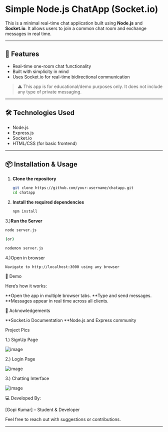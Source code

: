 # Simple Node.js ChatApp (Socket.io)

This is a minimal real-time chat application built using **Node.js** and **Socket.io**. It allows users to join a common chat room and exchange messages in real time.

---

## 🚀 Features

- Real-time one-room chat functionality
- Built with simplicity in mind
- Uses Socket.io for real-time bidirectional communication

> ⚠️ This app is for educational/demo purposes only. It does not include any type of private messaging.

---

## 🛠️ Technologies Used

- Node.js
- Express.js
- Socket.io
- HTML/CSS (for basic frontend)

---

## 📦 Installation & Usage

1. **Clone the repository**  
   ```bash
   git clone https://github.com/your-username/chatapp.git
   cd chatapp


2. **Install the required dependencies**
   ```bash
   npm install

3.)**Run the Server**
   ```bash
  node server.js

(or)

nodemon server.js

```

4.)Open in browser
  ```
  Navigate to http://localhost:3000 using any browser
  ```

🧪 Demo

Here’s how it works:

**Open the app in multiple browser tabs.
**Type and send messages.
**Messages appear in real time across all clients.


🙏 Acknowledgements

**Socket.io Documentation
**Node.js and Express community



Project Pics

1.) SignUp Page


![image](https://github.com/user-attachments/assets/f073ce2c-0ad6-40b6-8374-e2f02560a1a1)


2.) Login Page


![image](https://github.com/user-attachments/assets/c4862ccd-1892-4ba2-b3dd-17a7d7bbd792)


3.) Chatting Interface


![image](https://github.com/user-attachments/assets/31203d8b-1e7c-417f-9db1-f06653d627ad)


💻 Developed By:

[Gopi Kumar] – Student & Developer

Feel free to reach out with suggestions or contributions.

---





